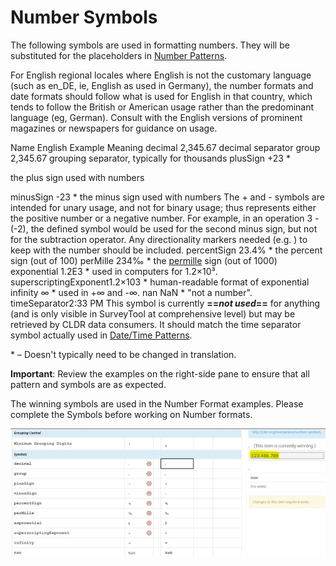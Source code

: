 # Number Symbols

The following symbols are used in formatting numbers. They will be substituted
for the placeholders in [Number Patterns](../number-patterns.md).

For English regional locales where English is not the customary language (such
as en_DE, ie, English as used in Germany), the number formats and date formats
should follow what is used for English in that country, which tends to follow
the British or American usage rather than the predominant language (eg, German).
Consult with the English versions of prominent magazines or newspapers for
guidance on usage.

Name English Example
Meaning decimal 2,345.67
decimal separator group 2,345.67
grouping separator, typically for thousands plusSign +23 \*

the plus sign used with numbers

minusSign -23 \* the minus sign used with numbers
The + and - symbols are intended for unary usage, and not for binary usage; thus
represents either the positive number or a negative number. For example, in an
operation 3 -(-2), the defined symbol would be used for the second minus sign,
but not for the subtraction operator. Any directionality markers needed (e.g.
<LRM>) to keep with the number should be included. percentSign 23.4% \* the
percent sign (out of 100) perMille 234‰ \* the
[permille](http://en.wikipedia.org/wiki/Per_mil) sign (out of 1000) exponential
1.2E3 \* used in computers for 1.2×10³. superscriptingExponent1.2×103 \*
human-readable format of exponential infinity ∞ \* used in +∞ and -∞. nan NaN \*
"not a number".
timeSeparator2:33 PM This symbol is currently **==*not used*==** for anything
(and is only visible in SurveyTool at comprehensive level) but may be retrieved
by CLDR data consumers. It should match the time separator symbol actually used
in [Date/Time Patterns](../../date-time-1/date-time-patterns/index.md).

\* – Doesn't typically need to be changed in translation.

**Important**: Review the examples on the right-side pane to ensure that all
pattern and symbols are as expected.

The winning symbols are used in the Number Format examples. Please complete the
Symbols before working on Number formats.

![image](number-symbol.JPG)
